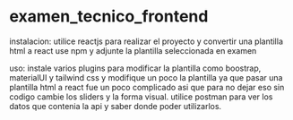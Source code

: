 # examen_tecnico_frontend

instalacion: utilice reactjs para realizar el proyecto y convertir una plantilla html a react use npm y adjunte la plantilla seleccionada en examen

uso: instale varios plugins para modificar la plantilla como boostrap, materialUI y tailwind css y modifique un poco la plantilla ya que pasar una plantilla html a react fue un poco complicado asi que para no dejar eso sin codigo cambie los sliders y la forma visual. utilice postman para ver los datos que contenia la api y saber donde poder utilizarlos.

